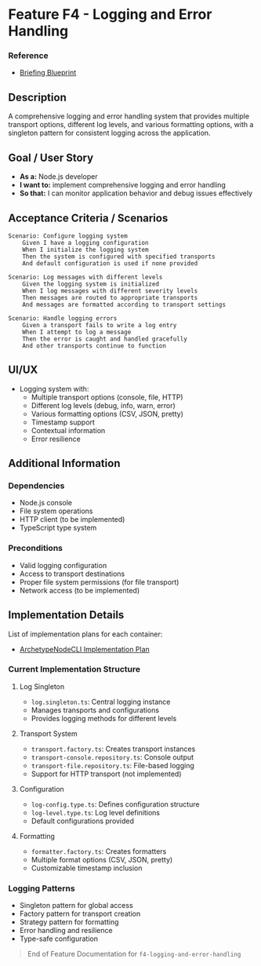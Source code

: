 # Feature F4 - Logging and Error Handling

### Reference

- [Briefing Blueprint](./briefing.blueprint.md)

## Description

A comprehensive logging and error handling system that provides multiple transport options, different log levels, and various formatting options, with a singleton pattern for consistent logging across the application.

## Goal / User Story

- **As a:** Node.js developer
- **I want to:** implement comprehensive logging and error handling
- **So that:** I can monitor application behavior and debug issues effectively

## Acceptance Criteria / Scenarios

```gherkin
Scenario: Configure logging system
    Given I have a logging configuration
    When I initialize the logging system
    Then the system is configured with specified transports
    And default configuration is used if none provided

Scenario: Log messages with different levels
    Given the logging system is initialized
    When I log messages with different severity levels
    Then messages are routed to appropriate transports
    And messages are formatted according to transport settings

Scenario: Handle logging errors
    Given a transport fails to write a log entry
    When I attempt to log a message
    Then the error is caught and handled gracefully
    And other transports continue to function
```

## UI/UX

- Logging system with:
  - Multiple transport options (console, file, HTTP)
  - Different log levels (debug, info, warn, error)
  - Various formatting options (CSV, JSON, pretty)
  - Timestamp support
  - Contextual information
  - Error resilience

## Additional Information

### Dependencies
- Node.js console
- File system operations
- HTTP client (to be implemented)
- TypeScript type system

### Preconditions
- Valid logging configuration
- Access to transport destinations
- Proper file system permissions (for file transport)
- Network access (to be implemented)

## Implementation Details

List of implementation plans for each container:
- [ArchetypeNodeCLI Implementation Plan](/containers/archetype-node-cli/docs/f4-logging-and-error-handling.plan.md)

### Current Implementation Structure
1. Log Singleton
   - `log.singleton.ts`: Central logging instance
   - Manages transports and configurations
   - Provides logging methods for different levels

2. Transport System
   - `transport.factory.ts`: Creates transport instances
   - `transport-console.repository.ts`: Console output
   - `transport-file.repository.ts`: File-based logging
   - Support for HTTP transport (not implemented)

3. Configuration
   - `log-config.type.ts`: Defines configuration structure
   - `log-level.type.ts`: Log level definitions
   - Default configurations provided

4. Formatting
   - `formatter.factory.ts`: Creates formatters
   - Multiple format options (CSV, JSON, pretty)
   - Customizable timestamp inclusion

### Logging Patterns
- Singleton pattern for global access
- Factory pattern for transport creation
- Strategy pattern for formatting
- Error handling and resilience
- Type-safe configuration

> End of Feature Documentation for `f4-logging-and-error-handling` 